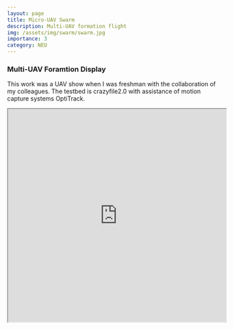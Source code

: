 ```yaml
---
layout: page
title: Micro-UAV Swarm
description: Multi-UAV formation flight
img: /assets/img/swarm/swarm.jpg
importance: 3
category: NEU
---
```


### Multi-UAV Foramtion Display
This work was a UAV show when I was freshman with the collaboration of my colleagues. The testbed is crazyfile2.0 with assistance of motion capture systems OptiTrack. 

<iframe height=498 width=510 src="https://ancl.com.cn/videos/crazySwarm.mp4">

<nbsp>